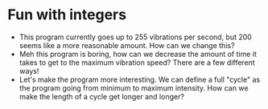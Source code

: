 # Fun with integers

* This program currently goes up to 255 vibrations per second, but 200 seems like a more reasonable amount. How can we change this?
* Meh this program is boring, how can we decrease the amount of time it takes to get to the maximum vibration speed? There are a few different ways!
* Let's make the program more interesting. We can define a full "cycle" as the program going from minimum to maximum intensity. How can we make the length of a cycle get longer and longer?